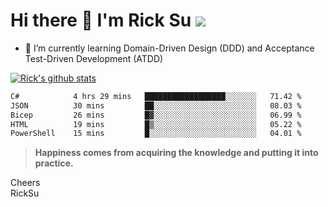 # Hi there 👋 I'm Rick Su ![](https://komarev.com/ghpvc/?username=ricksu978)
<!--
**ricksu978/ricksu978** is a ✨ _special_ ✨ repository because its `README.md` (this file) appears on your GitHub profile.

Here are some ideas to get you started:

- 🔭 I’m currently working on ...
-->
- 🌱 I’m currently learning Domain-Driven Design (DDD) and Acceptance Test-Driven Development (ATDD)
<!--
- 👯 I’m looking to collaborate on ...
- 🤔 I’m looking for help with ...
- 💬 Ask me about ...
- 📫 How to reach me: ...
- 😄 Pronouns: ...
- ⚡ Fun fact: ...
-->
[![Rick's github stats](https://github-readme-stats.vercel.app/api?username=ricksu978&theme=dark)](https://github.com/ricksu978/ricksu978)

<!--START_SECTION:waka-->

```txt
C#            4 hrs 29 mins   ██████████████████░░░░░░░   71.42 %
JSON          30 mins         ██░░░░░░░░░░░░░░░░░░░░░░░   08.03 %
Bicep         26 mins         █▓░░░░░░░░░░░░░░░░░░░░░░░   06.99 %
HTML          19 mins         █▒░░░░░░░░░░░░░░░░░░░░░░░   05.22 %
PowerShell    15 mins         █░░░░░░░░░░░░░░░░░░░░░░░░   04.01 %
```

<!--END_SECTION:waka-->

> **Happiness comes from acquiring the knowledge and putting it into practice.**

Cheers  
RickSu 

